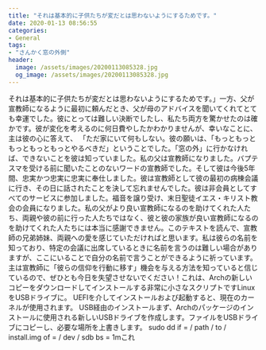 ```yaml
---
title: "それは基本的に子供たちが変だとは思わないようにするためです。"
date: 2020-01-13 08:56:55
categories:
- General
tags:
- "さんかく窓の外側"
header:
  image: /assets/images/20200113085328.jpg
  og_image: /assets/images/20200113085328.jpg
---
```


それは基本的に子供たちが変だとは思わないようにするためです。」一方、父が宣教師になるように最初に頼んだとき、父が母のアドバイスを聞いてくれてとても幸運でした。彼にとっては難しい決断でしたし、私たち両方を驚かせたのは確かです。彼が変化を考えるのに何日費やしたかわかりませんが、幸いなことに、主は彼の心に答えて、 「ただ家にいて何もしない。彼の願いは、「もっともっともっともっともっとやるべきだ」ということでした。「窓の外」に行かなければ、できないことを彼は知っていました。私の父は宣教師になりました。バプテスマを受ける前に聞いたことのないワードの宣教師でした。そして彼は今後5年間、忠実かつ忠実に忠実に奉仕しました。彼は宣教師として彼の最初の病棟会議に行き、その日に話されたことを決して忘れませんでした。彼は非会員としてすべてのサービスに参加しました。福音を譲り受け、末日聖徒イエス・キリスト教会の会員になりました。私の父がより良い宣教師になるのを助けてくれた人たち、両親や彼の前に行った人たちではなく、彼と彼の家族が良い宣教師になるのを助けてくれた人たちには本当に感謝できません。このテキストを読んで、宣教師の兄弟姉妹、両親への愛を感じていただければと思います。私は彼らの名前を知っており、特定の会議に出席しているときに名前を言うのは難しい場合がありますが、ここにいることで自分の名前で言うことができるように祈っています。主は宣教師に「彼らの信仰を行動に移す」機会を与える方法を知っていると信じているので、ぜひとも今日を失望させないでください！これは、Archの新しいコピーをダウンロードしてインストールする非常に小さなスクリプトですLinuxをUSBドライブに。 UEFIを介してインストールおよび起動すると、現在のカーネルが使用されます。 USB経由のインストールまず、Archのパッケージのインストールに使用される新しいUSBドライブを作成します。ファイルをUSBドライブにコピーし、必要な場所を上書きします。 sudo dd if = / path / to / install.img of = / dev / sdb bs = 1mこれ
